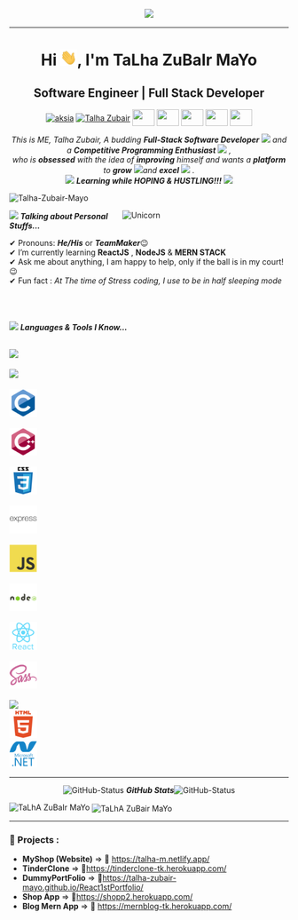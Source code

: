 <p align="center">
  <img src="https://c4.wallpaperflare.com/wallpaper/132/416/29/mr-robot-rami-malek-celebrities-tv-shows-wallpaper-preview.jpg" height="200"/>
</p>
<hr>
<h1 align="center">Hi <img src="https://raw.githubusercontent.com/ABSphreak/ABSphreak/master/gifs/Hi.gif" width="30px">, I'm TaLha ZuBaIr MaYo</h1>
<h2 align="center">Software Engineer | Full Stack Developer</h2>
<p align="center">
<a href="https://www.linkedin.com/in/talha-zubair-mayo/" target="blank"><img align="center" src="https://cdn.jsdelivr.net/npm/simple-icons@3.0.1/icons/linkedin.svg" alt="aksia" height="30" width="40" /></a>
<a href="https://web.facebook.com/TaLhA.ZuBaIr.MaYo/" target="blank"><img align="center" src="https://cdn.jsdelivr.net/npm/simple-icons@3.0.1/icons/facebook.svg" alt="Talha Zubair" height="30" width="40" /></a>
 <a href = "mailto:Tkashi328@gmail.com"><img align="center" src="https://simpleicons.org/icons/gmail.svg" height="30" width="40" /></a>
 <a href = "https://mywa.link/talhazubairmayo"><img align="center" src="https://simpleicons.org/icons/whatsapp.svg" height="30" width="40" /></a>
 <a href = "https://twitter.com/TaLhAZuBaIrMaY3"><img align="center" src="https://simpleicons.org/icons/twitter.svg" height="30" width="40" /></a>
 <a href = "https://www.instagram.com/talha.zubair.mayo/"><img align="center" src="https://simpleicons.org/icons/instagram.svg" height="30" width="40" /></a>
 <a href = "https://stackoverflow.com/users/11344397/talha-zubair-mayo"><img align="center" src="https://simpleicons.org/icons/stackoverflow.svg" height="30" width="40" /></a>
 
 

</p>
</p>



<p align="center">
  <em>
    This is ME, Talha Zubair, A budding <b>Full-Stack Software Developer</b> <img src="https://github.com/TheDudeThatCode/TheDudeThatCode/blob/master/Assets/Developer.gif" width="30px"> and a <b>Competitive Programming Enthusiast</b>&nbsp;<img src="https://github.com/TheDudeThatCode/TheDudeThatCode/blob/master/Assets/Designer.gif" width="36px">&nbsp,<br>who is <b>obsessed</b>
    with the idea of <b>improving</b> himself and wants a <b>platform</b> to 
    <b>grow</b> <img src="https://github.com/TheDudeThatCode/TheDudeThatCode/blob/master/Assets/Rocket.gif" width="18px">and 
    <b>excel</b> <img src="https://github.com/TheDudeThatCode/TheDudeThatCode/blob/master/Assets/Medal.gif" width="20px">&nbsp.
  </em> 
  <br>
  <img src="https://media.giphy.com/media/VgCDAzcKvsR6OM0uWg/giphy.gif" width="50" /> <b><i>Learning while HOPING & HUSTLING!!!</i></b> <img src="https://media.giphy.com/media/7j2hfyeVcDtf2/giphy.gif" width="50" />
</p>

<p align="left"> <img src="https://komarev.com/ghpvc/?username=Talha-Zubair-Mayo&label=Profile%20views&color=0e75b6&style=flat" alt="Talha-Zubair-Mayo" /> </p>
<img align="right" width=300px alt="Unicorn" src="https://media.giphy.com/media/3ohs4BSacFKI7A717y/giphy.gif" />

<img src="https://media.giphy.com/media/ObNTw8Uzwy6KQ/giphy.gif" width="30px">&nbsp;***Talking about Personal Stuffs...***

✔ Pronouns: ***He/His*** or ***TeamMaker***😉 <br>
✔ I’m currently learning **ReactJS**  , **NodeJS** & **MERN STACK**<br>
✔ Ask me about anything, I am happy to help, only if the ball is in my court!😉<br>
✔ Fun fact : *At The time of Stress coding, I use to be in half sleeping mode*<br><br><br><br>
 

<img src="https://media.giphy.com/media/ObNTw8Uzwy6KQ/giphy.gif" width="30px">&nbsp;***Languages & Tools I Know...***
<p align="left">
  


  <code> <img height="50" src="https://github.com/uannabi/-/blob/master/resource/git.svg"> </code>
  <code> <img height="50" src="https://github.com/uannabi/-/blob/master/resource/other/mongodb-ar21.svg"> </code>
  <code> <img height="50" src="https://raw.githubusercontent.com/devicons/devicon/master/icons/c/c-original.svg"> </code>
  <code> <img height="50" src="https://raw.githubusercontent.com/devicons/devicon/master/icons/cplusplus/cplusplus-original.svg"> </code>
  <code> <img height="50" src="https://raw.githubusercontent.com/devicons/devicon/master/icons/css3/css3-original-wordmark.svg"> </code>
  <code> <img height="50" src="https://raw.githubusercontent.com/devicons/devicon/master/icons/express/express-original-wordmark.svg"> </code>
  <code> <img height="50" src="https://raw.githubusercontent.com/devicons/devicon/master/icons/javascript/javascript-original.svg"> </code>
  <code> <img height="50" src="https://raw.githubusercontent.com/devicons/devicon/master/icons/nodejs/nodejs-original-wordmark.svg"> </code>
  <code> <img height="50" src="https://raw.githubusercontent.com/devicons/devicon/master/icons/react/react-original-wordmark.svg"> </code>
  <code> <img height="50" src="https://raw.githubusercontent.com/devicons/devicon/master/icons/sass/sass-original.svg"> </code>
  <code> <img height="50" src="  https://raw.githubusercontent.com/detain/svg-logos/780f25886640cef088af994181646db2f6b1a3f8/svg/selenium-logo.svg
"> </code>
    <code> <img height="50" src="https://raw.githubusercontent.com/devicons/devicon/7a4ca8aa871d6dca81691e018d31eed89cb70a76/icons/html5/html5-plain-wordmark.svg"> </code>
    <code><img height="50" src=" https://raw.githubusercontent.com/devicons/devicon/master/icons/dot-net/dot-net-plain-wordmark.svg"></code>
     
<hr>
  <p align="center">
 <img src="https://media.giphy.com/media/8UHRm5oY4k4FDxq5QG/giphy.gif" width="30px" alt="GitHub-Status"/>&nbsp;<i><b>GitHub Stats</b></i><img src="https://media.giphy.com/media/8UHRm5oY4k4FDxq5QG/giphy.gif" width="30px" alt="GitHub-Status"/></p>
<p><img align="left" src="https://github-readme-stats.vercel.app/api/top-langs?username=Talha-Zubair-Mayo&show_icons=true&locale=en&layout=compact" alt="TaLhA ZuBaIr MaYo" /></p>

<p>&nbsp;<img align="center" src="https://github-readme-stats.vercel.app/api?username=Talha-Zubair-Mayo&show_icons=true&locale=en" alt="TaLhA ZuBair MaYo" width="410" /></p>

<hr>

### :medal_sports: Projects :
- 	 **MyShop (Website)** => :link:	https://talha-m.netlify.app/
- 	 **TinderClone** => :link:https://tinderclone-tk.herokuapp.com/
- 	 **DummyPortFolio** => :link:https://talha-zubair-mayo.github.io/React1stPortfolio/
-    **Shop App** => :link:https://shopp2.herokuapp.com/
-    **Blog Mern App** => :link: https://mernblog-tk.herokuapp.com/
